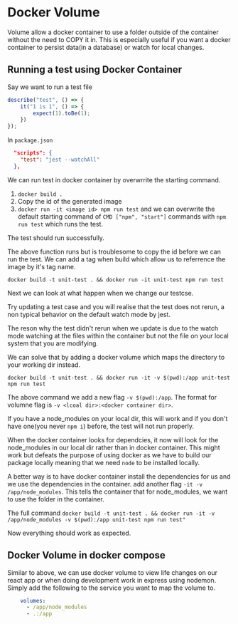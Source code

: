 # Docker Volume

Volume allow a docker container to use a folder outside of the container without the need to COPY it in. This is especially useful if you want a docker container to persist data(in a database) or watch for local changes. 

## Running a test using Docker Container

Say we want to run a test file
```javascript
describe("test", () => {
    it("1 is 1", () => {
        expect(1).toBe(1);
    })
});
```

In `package.json`
```json
  "scripts": {
    "test": "jest --watchAll"
  },
```

We can run test in docker container by overwrrite the starting command.

1. `docker build .`
2. Copy the id of the generated image
3. `docker run -it <image id> npm run test` and we can overwrite the default starting command of `CMD ["npm", "start"]` commands with `npm run test` which runs the test.

The test should run successfully.

The above function runs but is troublesome to copy the id before we can run the test. We can add a tag when build which allow us to referrence the image by it's tag name.

`docker build -t unit-test . && docker run -it unit-test npm run test`

Next we can look at what happen when we change our testcse. 

Try updating a test case and you will realise that the test does not rerun, a non typical behavior on the default watch mode by jest.

The reson why the test didn't rerun when we update is due to the watch mode watching at the files within the container but not the file on your local system that you are modifying.

We can solve that by adding a docker volume which maps the directory to your working dir instead.

`docker build -t unit-test . && docker run -it -v $(pwd):/app unit-test npm run test`

The above command we add a new flag `-v $(pwd):/app`. The format for volumne flag is `-v <lcoal dir>:<docker container dir>`.

If you have a node_modules on your local dir, this will work and if you don't have one(you never `npm i`) before, the test will not run properly. 

When the docker container looks for dependcies, it now will look for the node_modules in our local dir rather than in docker container. This might work but defeats the purpose of using docker as we have to build our package locally meaning that we need `node` to be installed locally. 

A better way is to have docker container install the dependencies for us and we use the dependencies in the container. add another flag `-it -v /app/node_modules`. This tells the container that for node_modules, we want to use the folder in the container.

The full command
`docker build -t unit-test . && docker run -it -v /app/node_modules -v $(pwd):/app unit-test npm run test"`

Now everything should work as expected.

## Docker Volume in docker compose

Similar to above, we can use docker volume to view life changes on our react app or when doing development work in express using nodemon. 
Simply add the following to the service you want to map the volume to. 

```yml
    volumes:
      - /app/node_modules
      - .:/app
```




